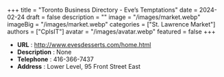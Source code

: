 +++
title = "Toronto Business Directory - Eve’s Temptations"
date = 2024-02-24
draft = false
description = ""
image = "/images/market.webp"
imageBig = "/images/market.webp"
categories = ["St. Lawrence Market"]
authors = ["CplsIT"]
avatar = "/images/avatar.webp"
featured = false
+++


* **URL** :  http://www.evesdesserts.com/home.html
* **Description** : None
* **Telephone** : 416-366-7437
* **Address** : Lower Level, 95 Front Street East